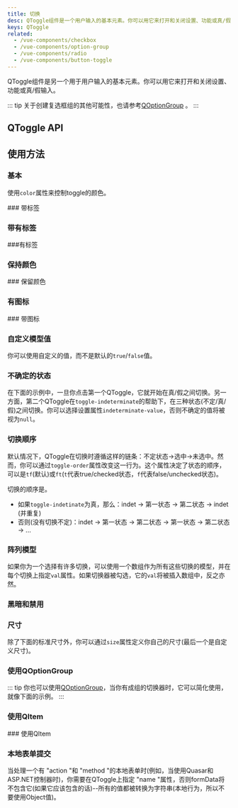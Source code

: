 ```yaml
---
title: 切换
desc: QToggle组件是一个用户输入的基本元素。你可以用它来打开和关闭设置、功能或真/假输入。
keys: QToggle
related:
  - /vue-components/checkbox
  - /vue-components/option-group
  - /vue-components/radio
  - /vue-components/button-toggle
---
```

QToggle组件是另一个用于用户输入的基本元素。你可以用它来打开和关闭设置、功能或真/假输入。

::: tip
关于创建复选框组的其他可能性，也请参考[QOptionGroup](/vue-components/option-group) 。
:::

## QToggle API

<doc-api file="QToggle" />

## 使用方法

### 基本

使用`color`属性来控制toggle的颜色。

<doc-example title="基本" file="QToggle/Standard" /> ### 带标签

### 带有标签

<doc-example title="有标签" file="QToggle/Labels" /> ###有标签

### 保持颜色

<doc-example title="保留颜色" file="QToggle/KeepColor" /> ### 保留颜色

### 有图标

<doc-example title="图标" file="QToggle/Icons" /> ### 带图标

### 自定义模型值

你可以使用自定义的值，而不是默认的`true`/`false`值。

<doc-example title="自定义模型值" file="QToggle/CustomValues" />

### 不确定的状态

在下面的示例中，一旦你点击第一个QToggle，它就开始在真/假之间切换。另一方面，第二个QToggle在`toggle-indeterminate`的帮助下，在三种状态(不定/真/假)之间切换。你可以选择设置属性`indeterminate-value`，否则不确定的值将被视为`null`。

<doc-example title="不确定的状态" file="QToggle/IndeterminateState" />

### 切换顺序

默认情况下，QToggle在切换时遵循这样的链条：不定状态->选中->未选中。然而，你可以通过`toggle-order`属性改变这一行为。这个属性决定了状态的顺序，可以是`tf`(默认)或`ft`(`t`代表true/checked状态，`f`代表false/unchecked状态)。

切换的顺序是。

* 如果`toggle-indetinate`为真，那么：indet -> 第一状态 -> 第二状态 -> indet (并重复)
* 否则(没有切换不定)：indet -> 第一状态 -> 第二状态 -> 第一状态 -> 第二状态 -> ...

<doc-example title="切换顺序" file="QToggle/ToggleOrder" />

### 阵列模型

如果你为一个选择有许多切换，可以使用一个数组作为所有这些切换的模型，并在每个切换上指定`val`属性。如果切换器被勾选，它的`val`将被插入数组中，反之亦然。

<doc-example title="阵列模型" file="QToggle/ArrayValue" />

### 黑暗和禁用

<doc-example title="在黑暗的背景下" file="QToggle/DarkBackground" dark />

<doc-example title="禁用的状态" file="QToggle/Disabled" />

### 尺寸

除了下面的标准尺寸外，你可以通过`size`属性定义你自己的尺寸(最后一个是自定义尺寸)。

<doc-example title="标准尺寸" file="QToggle/StandardSizes" />

### 使用QOptionGroup

::: tip
你也可以使用[QOptionGroup](/vue-components/option-group)，当你有成组的切换器时，它可以简化使用，就像下面的示例。
:::

<doc-example title="使用QOptionGroup" file="QToggle/OptionGroup" />

### 使用QItem

<doc-example title="使用QItem" file="QToggle/List" /> ### 使用QItem

### 本地表单提交

当处理一个有 "action "和 "method "的本地表单时(例如，当使用Quasar和ASP.NET控制器时)，你需要在QToggle上指定 "name "属性，否则formData将不包含它(如果它应该包含的话)--所有的值都被转换为字符串(本地行为，所以不要使用Object值)。

<doc-example title="本地表单" file="QToggle/NativeForm" />
